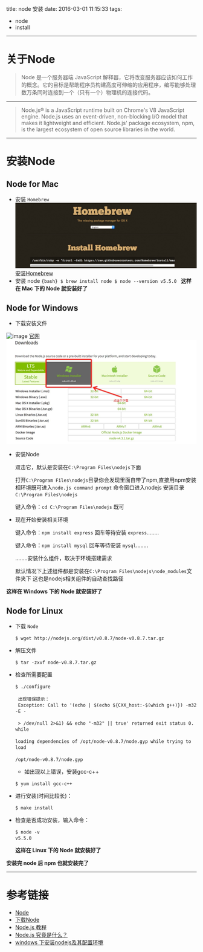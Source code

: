 title: node 安装
date: 2016-03-01 11:15:33
tags:
- node
- install

---
# 关于Node

> Node 是一个服务器端 JavaScript 解释器，它将改变服务器应该如何工作的概念。它的目标是帮助程序员构建高度可伸缩的应用程序，编写能够处理数万条同时连接到一个（只有一个）物理机的连接代码。

---

> Node.js® is a JavaScript runtime built on Chrome's V8 JavaScript engine. Node.js uses an event-driven, non-blocking I/O model that makes it lightweight and efficient. Node.js' package ecosystem, npm, is the largest ecosystem of open source libraries in the world.

---

# 安装Node

## Node for Mac

   - 安装 `Homebrew`
   ![node_install_p_2](https://github.com/scofieldWyq/wyqBlog/blob/master/picture/node_install_p_2.png?raw=true)
    [安装Homebrew](http://brew.sh/)
   - 安装 node
    ```{bash}
    $ brew install node
    $ node --version
    v5.5.0
    ```
   **这样在 Mac 下的 Node 就安装好了**

## Node for Windows
  - 下载安装文件

  ![image](https://nodejs.org/static/images/logos/nodejs-new-white-pantone.png)
  [官网](http://www.nodejs.org/download/)
  ![node_install_p_1](https://github.com/scofieldWyq/wyqBlog/blob/master/picture/node_install_p_1.png?raw=true)

  - 安装Node

    双击它，默认是安装在`C:\Program Files\nodejs`下面

    打开`C:\Program Files\nodejs`目录你会发现里面自带了npm,直接用npm安装相环境既可进入`node.js command prompt` 命令窗口进入nodejs 安装目录 `C:\Program Files\nodejs`

    键入命令：`cd C:\Program Files\nodejs` 既可

  - 现在开始安装相关环境

    键入命令：`npm install express` 回车等待安装 `express`........

    键入命令：`npm install mysql` 回车等待安装 `mysql`........

    ........安装什么组件，取决于环境搭建需求

    默认情况下上述组件都是安装在`C:\Program Files\nodejs\node_modules`文件夹下 这也是nodejs相关组件的自动查找路径

  **这样在 Windows 下的 Node 就安装好了**

## Node for Linux

  - 下载 `Node`
    ```{bash}
    $ wget http://nodejs.org/dist/v0.8.7/node-v0.8.7.tar.gz
    ```

  - 解压文件
    ```{bash}
    $ tar -zxvf node-v0.8.7.tar.gz
    ```

  - 检查所需要配置
    ```{bash}
    $ ./configure

     出现错误提示：
     Exception: Call to '(echo | $(echo ${CXX_host:-$(which g++)}) -m32 -E -

     > /dev/null 2>&1) && echo "-m32" || true' returned exit status 0. while

    loading dependencies of /opt/node-v0.8.7/node.gyp while trying to load

    /opt/node-v0.8.7/node.gyp
    ```
    + 如出现以上错误，安装gcc-c++
    ```{bash}
    $ yum install gcc-c++
    ```
  - 进行安装(时间比较长)：
    ```{bash}
    $ make install
    ```

  - 检查是否成功安装，输入命令：
    ```{bash}
    $ node -v
    v5.5.0
    ```
    **这样在 Linux 下的 Node 就安装好了**

**安装完 node 后 npm 也就安装完了**

---

# 参考链接

- [Node](https://nodejs.org/en/)
- [下载Node](https://nodejs.org/en/download/)
- [Node.js 教程](http://www.runoob.com/nodejs/nodejs-tutorial.html)
- [Node.js 究竟是什么？](http://www.ibm.com/developerworks/cn/opensource/os-nodejs/)
- [windows 下安装nodejs及其配置环境](http://www.cnblogs.com/pigtail/archive/2013/01/08/2850486.html)
